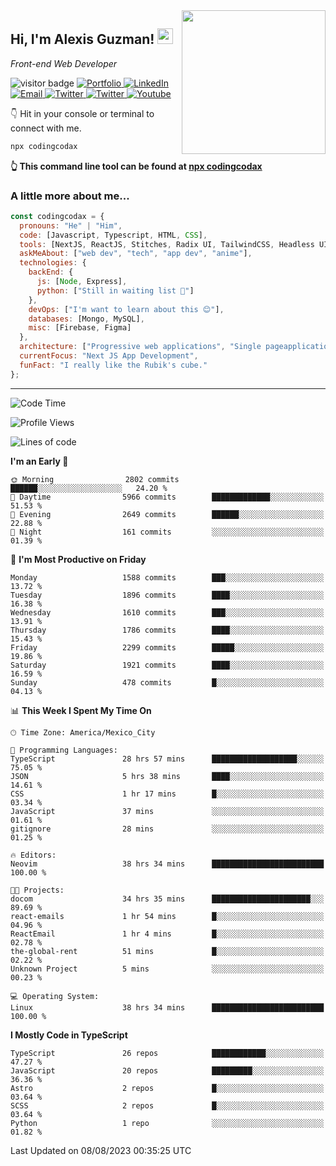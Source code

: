 <img align='right' src="https://media.giphy.com/media/M9gbBd9nbDrOTu1Mqx/giphy.gif" width="230">
<h2>Hi, I'm Alexis Guzman! <img src="https://media.giphy.com/media/hvRJCLFzcasrR4ia7z/giphy.gif" width="25px"></h2>
<p><em>Front-end Web Developer</em></p>

<p>
  <img src="https://visitor-badge.glitch.me/badge?page_id=a12989x.a12989x&left_color=black&right_color=gray" alt="visitor badge"/>
  <a href='https://www.codingcodax.dev/' target='_blank'>
    <img alt='Portfolio' src='https://img.shields.io/badge/Portfolio-black?logo=vercel&style=flat-square'>
  </a>
  <a href='https://linkedin.com/in/codingcodax/' target='_blank'>
    <img alt='LinkedIn' src='https://img.shields.io/badge/LinkedIn-black?logo=LinkedIn&style=flat-square'>
  </a>
  <a href='mailto:codingcodax@gmail.com' target='_blank'>
    <img alt='Email' src='https://img.shields.io/badge/Email-black?logo=Gmail&style=flat-square'>
  </a>
  <a href='https://twitter.com/codingcodax' target='_blank'>
    <img alt='Twitter' src='https://img.shields.io/badge/Twitter-black?logo=Twitter&style=flat-square'>
  </a>
  <a href='https://www.instagram.com/codingcodax/' target='_blank'>
    <img alt='Twitter' src='https://img.shields.io/badge/Instagram-black?logo=Instagram&style=flat-square'>
  </a>
  <a href='https://www.youtube.com/@codingcodax' target='_blank'>
    <img alt='Youtube' src='https://img.shields.io/badge/YouTube-black?logo=Youtube&style=flat-square'>
  </a>
</p>

👇 Hit in your console or terminal to connect with me.

```bash
npx codingcodax 
```
**👆 This command line tool can be found at [npx codingcodax](https://github.com/codingcodax/npx-codingcodax)**

<h3>A little more about me...</h3>

```javascript
const codingcodax = {
  pronouns: "He" | "Him",
  code: [Javascript, Typescript, HTML, CSS],
  tools: [NextJS, ReactJS, Stitches, Radix UI, TailwindCSS, Headless UI, Prisma],
  askMeAbout: ["web dev", "tech", "app dev", "anime"],
  technologies: {
    backEnd: {
      js: [Node, Express],
      python: ["Still in waiting list 🥲"]
    },
    devOps: ["I'm want to learn about this 😊"],
    databases: [Mongo, MySQL],
    misc: [Firebase, Figma]
  },
  architecture: ["Progressive web applications", "Single pageapplications"],
  currentFocus: "Next JS App Development",
  funFact: "I really like the Rubik's cube."
};
```

---

<!--START_SECTION:waka-->
![Code Time](http://img.shields.io/badge/Code%20Time-1%2C600%20hrs%2041%20mins-blue)

![Profile Views](http://img.shields.io/badge/Profile%20Views-0-blue)

![Lines of code](https://img.shields.io/badge/From%20Hello%20World%20I%27ve%20Written-8.0%20million%20lines%20of%20code-blue)

**I'm an Early 🐤** 

```text
🌞 Morning                2802 commits        ██████░░░░░░░░░░░░░░░░░░░   24.20 % 
🌆 Daytime                5966 commits        █████████████░░░░░░░░░░░░   51.53 % 
🌃 Evening                2649 commits        ██████░░░░░░░░░░░░░░░░░░░   22.88 % 
🌙 Night                  161 commits         ░░░░░░░░░░░░░░░░░░░░░░░░░   01.39 % 
```
📅 **I'm Most Productive on Friday** 

```text
Monday                   1588 commits        ███░░░░░░░░░░░░░░░░░░░░░░   13.72 % 
Tuesday                  1896 commits        ████░░░░░░░░░░░░░░░░░░░░░   16.38 % 
Wednesday                1610 commits        ███░░░░░░░░░░░░░░░░░░░░░░   13.91 % 
Thursday                 1786 commits        ████░░░░░░░░░░░░░░░░░░░░░   15.43 % 
Friday                   2299 commits        █████░░░░░░░░░░░░░░░░░░░░   19.86 % 
Saturday                 1921 commits        ████░░░░░░░░░░░░░░░░░░░░░   16.59 % 
Sunday                   478 commits         █░░░░░░░░░░░░░░░░░░░░░░░░   04.13 % 
```


📊 **This Week I Spent My Time On** 

```text
🕑︎ Time Zone: America/Mexico_City

💬 Programming Languages: 
TypeScript               28 hrs 57 mins      ███████████████████░░░░░░   75.05 % 
JSON                     5 hrs 38 mins       ████░░░░░░░░░░░░░░░░░░░░░   14.61 % 
CSS                      1 hr 17 mins        █░░░░░░░░░░░░░░░░░░░░░░░░   03.34 % 
JavaScript               37 mins             ░░░░░░░░░░░░░░░░░░░░░░░░░   01.61 % 
gitignore                28 mins             ░░░░░░░░░░░░░░░░░░░░░░░░░   01.25 % 

🔥 Editors: 
Neovim                   38 hrs 34 mins      █████████████████████████   100.00 % 

🐱‍💻 Projects: 
docom                    34 hrs 35 mins      ██████████████████████░░░   89.69 % 
react-emails             1 hr 54 mins        █░░░░░░░░░░░░░░░░░░░░░░░░   04.96 % 
ReactEmail               1 hr 4 mins         █░░░░░░░░░░░░░░░░░░░░░░░░   02.78 % 
the-global-rent          51 mins             █░░░░░░░░░░░░░░░░░░░░░░░░   02.22 % 
Unknown Project          5 mins              ░░░░░░░░░░░░░░░░░░░░░░░░░   00.23 % 

💻 Operating System: 
Linux                    38 hrs 34 mins      █████████████████████████   100.00 % 
```

**I Mostly Code in TypeScript** 

```text
TypeScript               26 repos            ████████████░░░░░░░░░░░░░   47.27 % 
JavaScript               20 repos            █████████░░░░░░░░░░░░░░░░   36.36 % 
Astro                    2 repos             █░░░░░░░░░░░░░░░░░░░░░░░░   03.64 % 
SCSS                     2 repos             █░░░░░░░░░░░░░░░░░░░░░░░░   03.64 % 
Python                   1 repo              ░░░░░░░░░░░░░░░░░░░░░░░░░   01.82 % 
```




 Last Updated on 08/08/2023 00:35:25 UTC
<!--END_SECTION:waka-->

